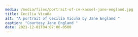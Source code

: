 ```yaml
---
media: /media/files/portrait-of-cv-kassel-jane-england.jpg
title: Cecilia Vicuña
alt: "A portrait of Cecilia Vicuña by Jane England "
caption: "Courtesy Jane England "
date: 2021-12-01T04:07:00-0500
---
```

